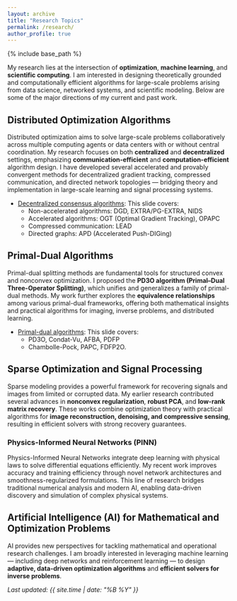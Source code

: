 ```yaml
---
layout: archive
title: "Research Topics"
permalink: /research/
author_profile: true
---
```


{% include base_path %}

My research lies at the intersection of **optimization**, **machine learning**, and **scientific computing**.  I am interested in designing theoretically grounded and computationally efficient algorithms for large-scale problems arising from data science, networked systems, and scientific modeling. Below are some of the major directions of my current and past work.


## Distributed Optimization Algorithms
Distributed optimization aims to solve large-scale problems collaboratively across multiple computing agents or data centers with or without central coordination. My research focuses on both **centralized** and **decentralized** settings, emphasizing **communication-efficient** and **computation-efficient** algorithm design. I have developed several accelerated and provably convergent methods for decentralized gradient tracking, compressed communication, and directed network topologies — bridging theory and implementation in large-scale learning and signal processing systems. 
+ [Decentralized consensus algorithms](http://mingyan08.github.io/Slides/Decentralized.pdf): This slide covers:
  * Non-accelerated algorithms: DGD, EXTRA/PG-EXTRA, NIDS
  * Accelerated algorithms: OGT (Optimal Gradient Tracking), OPAPC
  * Compressed communication: LEAD
  * Directed graphs: APD (Accelerated Push-DIGing)

## Primal-Dual Algorithms
Primal-dual splitting methods are fundamental tools for structured convex and nonconvex optimization. I proposed the **PD3O algorithm (Primal–Dual Three-Operator Splitting)**, which unifies and generalizes a family of primal-dual methods. My work further explores the **equivalence relationships** among various primal-dual frameworks, offering both mathematical insights and practical algorithms for imaging, inverse problems, and distributed learning.
+ [Primal-dual algorithms](http://mingyan08.github.io/Slides/PD3O.pdf): This slide covers:
  * PD3O, Condat-Vu, AFBA, PDFP
  * Chambolle-Pock, PAPC, FDFP2O.

## Sparse Optimization and Signal Processing
Sparse modeling provides a powerful framework for recovering signals and images from limited or corrupted data. My earlier research contributed several advances in **nonconvex regularization**, **robust PCA**, and **low-rank matrix recovery**. These works combine optimization theory with practical algorithms for **image reconstruction, denoising, and compressive sensing**, resulting in efficient solvers with strong recovery guarantees.

### Physics-Informed Neural Networks (PINN)
Physics-Informed Neural Networks integrate deep learning with physical laws to solve differential equations efficiently. My recent work improves accuracy and training efficiency through novel network architectures and smoothness-regularized formulations.  This line of research bridges traditional numerical analysis and modern AI, enabling data-driven discovery and simulation of complex physical systems.

## Artificial Intelligence (AI) for Mathematical and Optimization Problems
AI provides new perspectives for tackling mathematical and operational research challenges. I am broadly interested in leveraging machine learning — including deep networks and reinforcement learning — to design **adaptive, data-driven optimization algorithms** and **efficient solvers for inverse problems**.  

_Last updated: {{ site.time | date: "%B %Y" }}_
